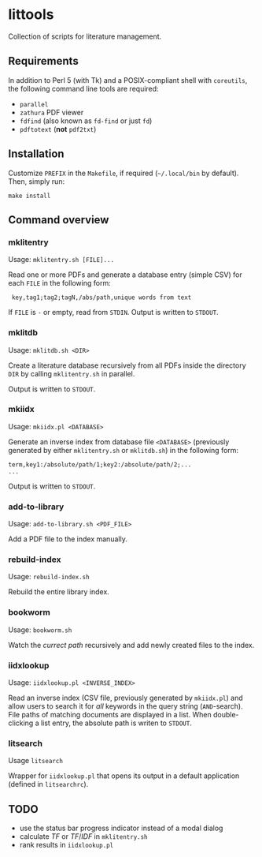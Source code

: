 # littools

Collection of scripts for literature management.

## Requirements

In addition to Perl 5 (with Tk) and a POSIX-compliant shell with `coreutils`,  the following command line tools are required:

- `parallel`
- `zathura` PDF viewer
- `fdfind` (also known as `fd-find` or  just `fd`)
- `pdftotext` (**not** `pdf2txt`)

## Installation

Customize `PREFIX` in the `Makefile`, if required (`~/.local/bin` by default). Then, simply run:

```shell
make install
```

## Command overview

### mklitentry

Usage: `mklitentry.sh [FILE]...`

Read one or more PDFs and generate a database entry (simple CSV) for each `FILE` in the following form:

```csv
 key,tag1;tag2;tagN,/abs/path,unique words from text
 ```

 If `FILE` is `-` or empty, read from `STDIN`. Output is written to `STDOUT`.

### mklitdb

Usage: `mklitdb.sh <DIR>`

Create a literature database recursively from all PDFs inside the directory `DIR` by calling `mklitentry.sh` in parallel.

Output is written to `STDOUT`.

### mkiidx

Usage: `mkiidx.pl <DATABASE>`

Generate an inverse index from database file `<DATABASE>` (previously generated by either `mklitentry.sh` or `mklitdb.sh`) in the following form:

```csv
term,key1:/absolute/path/1;key2:/absolute/path/2;...
...
```

Output is written to `STDOUT`.

### add-to-library

Usage: `add-to-library.sh <PDF_FILE>`

Add a PDF file to the index manually.

### rebuild-index

Usage: `rebuild-index.sh`

Rebuild the entire library index.

### bookworm

Usage: `bookworm.sh`

Watch the *currect path* recursively and add newly created files to the index.

### iidxlookup

Usage: `iidxlookup.pl <INVERSE_INDEX>`

Read an inverse index (CSV file, previously generated by `mkiidx.pl`) and allow users to search it for _all_ keywords in the query string (`AND`-search). File paths of matching documents are displayed in a list. When double-clicking a list entry, the absolute path is writen to `STDOUT`.

### litsearch

Usage `litsearch`

Wrapper for `iidxlookup.pl` that opens its output in a default application (defined in `litsearchrc`).

## TODO

- use the status bar progress indicator instead of a modal dialog
- calculate $TF$ or $TF/IDF$ in `mklitentry.sh`
- rank results in `iidxlookup.pl`
